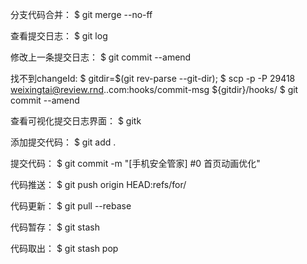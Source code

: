 分支代码合并：
$ git merge  --no-ff

查看提交日志：
$ git log

修改上一条提交日志：
$ git commit --amend

找不到changeId:
$ gitdir=$(git rev-parse --git-dir);
$ scp -p -P 29418 weixingtai@review.rnd..com:hooks/commit-msg ${gitdir}/hooks/
$ git commit --amend

查看可视化提交日志界面：
$ gitk

添加提交代码：
$ git add .

提交代码：
$ git commit -m  "[手机安全管家] #0 首页动画优化"

代码推送：
$ git push origin HEAD:refs/for/

代码更新：
$ git pull --rebase

代码暂存：
$ git stash

代码取出：
$ git stash pop
